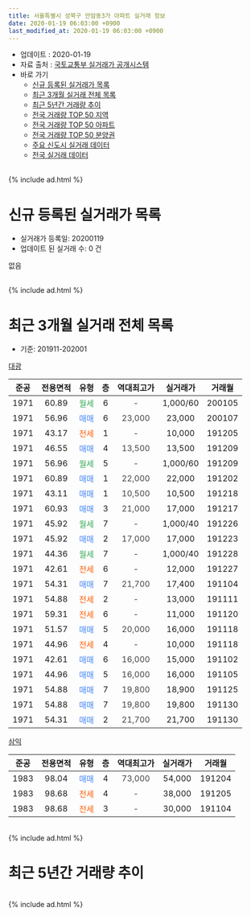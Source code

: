 ```yaml
---
title: 서울특별시 성북구 안암동3가 아파트 실거래 정보
date: 2020-01-19 06:03:00 +0900
last_modified_at: 2020-01-19 06:03:00 +0900
---
```


* 업데이트 : 2020-01-19
* 자료 출처 : [국토교통부 실거래가 공개시스템](http://rt.molit.go.kr)
* 바로 가기
    * [신규 등록된 실거래가 목록](#신규-등록된-실거래가-목록)
    * [최근 3개월 실거래 전체 목록](#최근-3개월-실거래-전체-목록)
    * [최근 5년간 거래량 추이](#최근-5년간-거래량-추이)
    * [전국 거래량 TOP 50 지역](https://apt-info.github.io/apt-trade-info/최근-3개월-전국에서-가장-거래가-많이-발생한-지역)
    * [전국 거래량 TOP 50 아파트](https://apt-info.github.io/apt-trade-info/최근-3개월-전국에서-가장-거래가-많이-발생한-아파트)
    * [전국 거래량 TOP 50 분양권](https://apt-info.github.io/apt-trade-info/최근-3개월-전국에서-가장-거래가-많이-발생한-분양권)
    * [주요 신도시 실거래 데이터](https://apt-info.github.io/apt-trade-info/주요-신도시)
    * [전국 실거래 데이터](https://apt-info.github.io/apt-trade-info/전국)
<br>
{% include ad.html %}
<br>

# 신규 등록된 실거래가 목록
* 실거래가 등록일: 20200119
* 업데이트 된 실거래 수: 0 건

없음

<br>
{% include ad.html %}
<br>

# 최근 3개월 실거래 전체 목록
* 기준: 201911-202001


[대광](https://search.naver.com/search.naver?query=%EC%84%9C%EC%9A%B8%ED%8A%B9%EB%B3%84%EC%8B%9C+%EC%84%B1%EB%B6%81%EA%B5%AC+%EC%95%88%EC%95%94%EB%8F%993%EA%B0%80+%EB%8C%80%EA%B4%91)

|준공|전용면적|유형|층|역대최고가|실거래가|거래월|
|:---:|:---:|:---:|:---:|:---:|:---:|:---:|
|1971|60.89|<span style="color:#34a853">월세</span>|6|<span style="color:#444444">-</span>|1,000/60|200105|
|1971|56.96|<span style="color:#4285f3">매매</span>|6|<span style="color:#444444">23,000</span>|23,000|200107|
|1971|43.17|<span style="color:#ff5a00">전세</span>|1|<span style="color:#444444">-</span>|10,000|191205|
|1971|46.55|<span style="color:#4285f3">매매</span>|4|<span style="color:#444444">13,500</span>|13,500|191209|
|1971|56.96|<span style="color:#34a853">월세</span>|5|<span style="color:#444444">-</span>|1,000/60|191209|
|1971|60.89|<span style="color:#4285f3">매매</span>|1|<span style="color:#444444">22,000</span>|22,000|191202|
|1971|43.11|<span style="color:#4285f3">매매</span>|1|<span style="color:#444444">10,500</span>|10,500|191218|
|1971|60.93|<span style="color:#4285f3">매매</span>|3|<span style="color:#444444">21,000</span>|17,000|191217|
|1971|45.92|<span style="color:#34a853">월세</span>|7|<span style="color:#444444">-</span>|1,000/40|191226|
|1971|45.92|<span style="color:#4285f3">매매</span>|2|<span style="color:#444444">17,000</span>|17,000|191223|
|1971|44.36|<span style="color:#34a853">월세</span>|7|<span style="color:#444444">-</span>|1,000/40|191228|
|1971|42.61|<span style="color:#ff5a00">전세</span>|6|<span style="color:#444444">-</span>|12,000|191227|
|1971|54.31|<span style="color:#4285f3">매매</span>|7|<span style="color:#444444">21,700</span>|17,400|191104|
|1971|54.88|<span style="color:#ff5a00">전세</span>|2|<span style="color:#444444">-</span>|13,000|191111|
|1971|59.31|<span style="color:#ff5a00">전세</span>|6|<span style="color:#444444">-</span>|11,000|191120|
|1971|51.57|<span style="color:#4285f3">매매</span>|5|<span style="color:#444444">20,000</span>|16,000|191118|
|1971|44.96|<span style="color:#ff5a00">전세</span>|4|<span style="color:#444444">-</span>|10,000|191118|
|1971|42.61|<span style="color:#4285f3">매매</span>|6|<span style="color:#444444">16,000</span>|15,000|191102|
|1971|44.96|<span style="color:#4285f3">매매</span>|5|<span style="color:#444444">16,000</span>|16,000|191105|
|1971|54.88|<span style="color:#4285f3">매매</span>|7|<span style="color:#444444">19,800</span>|18,900|191125|
|1971|54.88|<span style="color:#4285f3">매매</span>|7|<span style="color:#444444">19,800</span>|19,800|191130|
|1971|54.31|<span style="color:#4285f3">매매</span>|2|<span style="color:#444444">21,700</span>|21,700|191130|

[삼익](https://search.naver.com/search.naver?query=%EC%84%9C%EC%9A%B8%ED%8A%B9%EB%B3%84%EC%8B%9C+%EC%84%B1%EB%B6%81%EA%B5%AC+%EC%95%88%EC%95%94%EB%8F%993%EA%B0%80+%EC%82%BC%EC%9D%B5)

|준공|전용면적|유형|층|역대최고가|실거래가|거래월|
|:---:|:---:|:---:|:---:|:---:|:---:|:---:|
|1983|98.04|<span style="color:#4285f3">매매</span>|4|<span style="color:#444444">73,000</span>|54,000|191204|
|1983|98.68|<span style="color:#ff5a00">전세</span>|4|<span style="color:#444444">-</span>|38,000|191205|
|1983|98.68|<span style="color:#ff5a00">전세</span>|3|<span style="color:#444444">-</span>|30,000|191104|


<br>
{% include ad.html %}
<br>

# 최근 5년간 거래량 추이


<div style="width:100%;">
    <canvas id="deal_progress" height="200"></canvas>
</div>

<script>
new Chart(document.getElementById("deal_progress"), {
    type: 'line',
    data: {
        labels: ['201501','201502','201503','201504','201505','201506','201507','201508','201509','201510','201511','201512','201601','201602','201603','201604','201605','201606','201607','201608','201609','201610','201611','201612','201701','201702','201703','201704','201705','201706','201707','201708','201709','201710','201711','201712','201801','201802','201803','201804','201805','201806','201807','201808','201809','201810','201811','201812','201901','201902','201903','201904','201905','201906','201907','201908','201909','201910','201911','201912','202001'],
        datasets: [{
            label: '매매',
            pointRadius: 1,
            data: [5, 3, 3, 4, 4, 5, 5, 2, 2, 3, 3, 0, 3, 2, 2, 2, 2, 5, 0, 5, 6, 3, 5, 3, 1, 5, 3, 0, 1, 3, 6, 2, 1, 4, 2, 2, 6, 8, 2, 4, 2, 1, 3, 5, 7, 3, 4, 2, 3, 2, 1, 1, 1, 0, 3, 2, 6, 7, 7, 6, 1],
            borderColor: "rgba(255, 201, 14, 1)",
            backgroundColor: "rgba(255, 201, 14, 0.5)",
            fill: false,
            lineTension: 0
        },{
            label: '전월세',
            pointRadius: 1,
            data: [4, 7, 4, 1, 7, 0, 4, 2, 4, 1, 0, 2, 3, 2, 6, 5, 1, 4, 1, 5, 1, 1, 5, 1, 2, 4, 5, 3, 2, 3, 3, 8, 2, 4, 1, 3, 2, 0, 7, 1, 3, 2, 2, 0, 3, 4, 4, 4, 2, 1, 1, 2, 2, 0, 1, 1, 1, 7, 4, 6, 1],
            borderColor: "rgba(0, 141, 185, 1)",
            backgroundColor: "rgba(0, 141, 185, 0.5)",
            fill: false,
            lineTension: 0
        }
        ]
    },
    options: {
        responsive: true,
        title: {
            display: false
        },
        tooltips: {
            mode: 'index',
            intersect: false
        },
        hover: {
            mode: 'nearest',
            intersect: true
        },
        scales: {
            xAxes: [{
                display: true,
                scaleLabel: {
                    display: true,
                    labelString: '년/월'
                }
            }],
            yAxes: [{
                display: true,
                ticks: {
                    suggestedMin: 0,
                },
                scaleLabel: {
                    display: true,
                    labelString: '실거래 수'
                }
            }]
        }
    }
});

</script>


<br>
{% include ad.html %}
<br>


